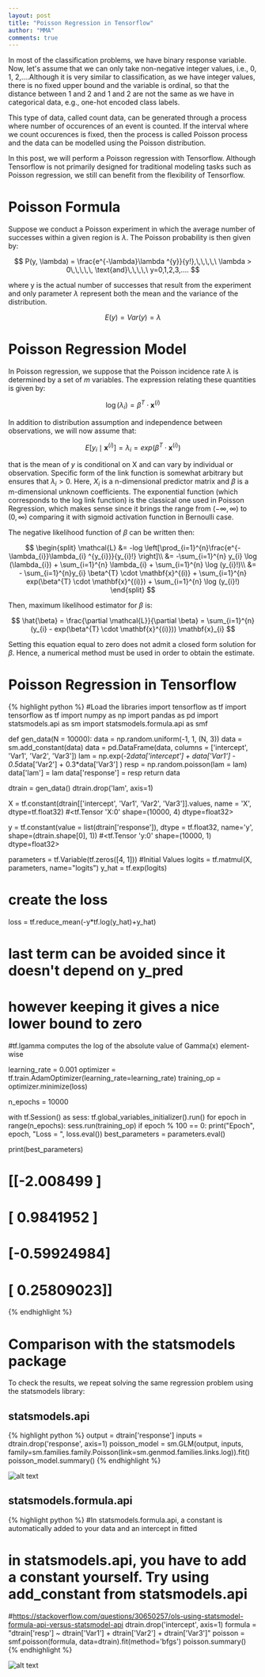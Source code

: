 ```yaml
---
layout: post
title: "Poisson Regression in Tensorflow"
author: "MMA"
comments: true
---
```


In most of the classification problems, we have binary response variable. Now, let's assume that we can only take non-negative integer values, i.e., 0, 1, 2,....Although it is very similar to classification, as we have integer values, there is no fixed upper bound and the variable is ordinal, so that the distance between 1 and 2 and 1 and 2 are not the same as we have in categorical data, e.g., one-hot encoded class labels.

This type of data, called count data, can be generated through a process where number of occurences of an event is counted. If the interval where we count occurences is fixed, then the process is called Poisson process and the data can be modelled using the Poisson distribution. 

In this post, we will perform a Poisson regression with Tensorflow. Although Tensorflow is not primarily designed for traditional modeling tasks such as Poisson regression, we still can benefit from the flexibility of Tensorflow. 

# Poisson Formula
Suppose we conduct a Poisson experiment in which the average number of successes within a given region is $\lambda$. The Poisson probability is then given by:

$$
P(y, \lambda) = \frac{e^{-\lambda}\lambda ^{y}}{y!},\,\,\,\,\ \lambda > 0\,\,\,\,\, \text{and}\,\,\,\,\ y=0,1,2,3,.... 
$$

where y is the actual number of successes that result from the experiment and only parameter $\lambda$ represent both the mean and the variance of the distribution.

$$
E(y) = Var(y) = \lambda
$$

# Poisson Regression Model
In Poisson regression, we suppose that the Poisson incidence rate $\lambda$ is determined by a set of $m$ variables. The expression relating these quantities is given by:

$$
\log (\lambda_{i}) = \beta^{T} \cdot \mathbf{x}^{(i)}
$$

In addition to distribution assumption and independence between observations, we will now assume that:

$$
E[y_{i} \mid \mathbf{x}^{(i)}] = \lambda_{i} = exp(\beta^{T} \cdot \mathbf{x}^{(i)})
$$

that is the mean of $y$ is conditional on X and can vary by individual or observation. Specific form of the link function is somewhat arbitrary but ensures that $\lambda_{i} > 0$. Here, $X_{i}$ is a n-dimensional predictor matrix and $\beta$ is a m-dimensional unknown coefficients. The exponential function (which corresponds to the log link function) is the classical one used in Poisson Regression, which makes sense since it brings the range from $(-\infty, \infty)$ to $(0,\infty)$ comparing it with sigmoid activation function in Bernoulli case.

The negative likelihood function of $\beta$ can be written then:

$$
\begin{split}
\mathcal{L} &= -log \left[\prod_{i=1}^{n}\frac{e^{-\lambda_{i}}\lambda_{i} ^{y_{i}}}{y_{i}!} \right]\\
&= -\sum_{i=1}^{n} y_{i} \log (\lambda_{i}) + \sum_{i=1}^{n} \lambda_{i} + \sum_{i=1}^{n} \log (y_{i}!)\\
&= - \sum_{i=1}^{n}y_{i} \beta^{T} \cdot \mathbf{x}^{(i)} + \sum_{i=1}^{n} exp(\beta^{T} \cdot \mathbf{x}^{(i)}) + \sum_{i=1}^{n} \log (y_{i}!)
\end{split}
$$

Then, maximum likelihood estimator for $\beta$ is:

$$
\hat{\beta} = \frac{\partial \mathcal{L}}{\partial \beta} = \sum_{i=1}^{n} (y_{i} - exp(\beta^{T} \cdot \mathbf{x}^{(i)})) \mathbf{x}_{i}
$$

Setting this equation equal to zero does not admit a closed form solution for $\beta$. Hence, a numerical method must be used in order to obtain the estimate.

# Poisson Regression in Tensorflow

{% highlight python %}
#Load the libraries
import tensorflow as tf
import tensorflow as tf
import numpy as np
import pandas as pd
import statsmodels.api as sm
import statsmodels.formula.api as smf

def gen_data(N = 10000):
    data = np.random.uniform(-1, 1, (N, 3))
    data = sm.add_constant(data)
    data = pd.DataFrame(data, columns = ['intercept', 'Var1', 'Var2', 'Var3'])
    lam = np.exp(-2*data['intercept'] + data['Var1'] - 0.5*data['Var2'] + 0.3*data['Var3'] )
    resp = np.random.poisson(lam = lam)
    data['lam'] = lam
    data['response'] = resp
    return data

dtrain = gen_data()
dtrain.drop('lam', axis=1)

X = tf.constant(dtrain[['intercept', 'Var1', 'Var2', 'Var3']].values, name = 'X', dtype=tf.float32)
#<tf.Tensor 'X:0' shape=(10000, 4) dtype=float32>

y = tf.constant(value = list(dtrain['response']), dtype = tf.float32, name='y', shape=(dtrain.shape[0], 1))
#<tf.Tensor 'y:0' shape=(10000, 1) dtype=float32>

parameters = tf.Variable(tf.zeros([4, 1])) #Initial Values
logits = tf.matmul(X, parameters, name="logits")
y_hat = tf.exp(logits)

# create the loss
loss = tf.reduce_mean(-y*tf.log(y_hat)+y_hat)
# last term can be avoided since it doesn't depend on y_pred
# however keeping it gives a nice lower bound to zero
#tf.lgamma computes the log of the absolute value of Gamma(x) element-wise

learning_rate = 0.001
optimizer = tf.train.AdamOptimizer(learning_rate=learning_rate)
training_op = optimizer.minimize(loss)

n_epochs = 10000

with tf.Session() as sess:
    tf.global_variables_initializer().run()
    for epoch in range(n_epochs):
        sess.run(training_op)
        if epoch % 100 == 0:
            print("Epoch", epoch, "Loss = ", loss.eval())
    best_parameters = parameters.eval()
    
print(best_parameters)
# [[-2.008499  ]
#  [ 0.9841952 ]
#  [-0.59924984]
#  [ 0.25809023]]
{% endhighlight %} 

# Comparison with the statsmodels package
To check the results, we repeat solving the same regression problem using the statsmodels library:

## statsmodels.api

{% highlight python %}
output = dtrain['response']
inputs = dtrain.drop('response', axis=1)
poisson_model = sm.GLM(output, inputs, family=sm.families.family.Poisson(link=sm.genmod.families.links.log)).fit()
poisson_model.summary()
{% endhighlight %} 

![alt text](https://github.com/mmuratarat/mmuratarat.github.io/blob/master/_posts/images/statsmodels.png?raw=true)

## statsmodels.formula.api

{% highlight python %}
#In statsmodels.formula.api, a constant is automatically added to your data and an intercept in fitted
# in statsmodels.api, you have to add a constant yourself. Try using add_constant from statsmodels.api
#https://stackoverflow.com/questions/30650257/ols-using-statsmodel-formula-api-versus-statsmodel-api
dtrain.drop('intercept', axis=1)
formula = "dtrain['resp'] ~ dtrain['Var1'] + dtrain['Var2'] + dtrain['Var3']"
poisson = smf.poisson(formula, data=dtrain).fit(method='bfgs')
poisson.summary()
{% endhighlight %} 

![alt text](https://github.com/mmuratarat/mmuratarat.github.io/blob/master/_posts/images/statsmodelsformula.png?raw=true)
